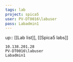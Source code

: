 ```yaml
---
tags: lab
project: spica5
user: PV-DT0016\labuser
pass: Labadmin1
---
```

up:: [[Lab list]], [[Spica5 labs]]

```
10.138.201.28 
PV-DT0016\labuser
Labadmin1
```

